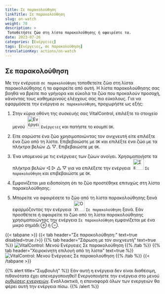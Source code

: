```yaml
---
title: Σε παρακολούθηση
linkTitle: Σε παρακολούθηση
slug: on-watch
weight: 70
description: >
 Τοποθετήστε ζώα στη λίστα παρακολούθησης ή αφαιρέστε τα.
date: 2023-07-26
categories: [Ενέργειες]
tags: [Ενέργειες, σε παρακολούθηση]
translationKey: actions/on-watch
---
```


## Σε παρακολούθηση

Με την ενέργεια `σε παρακολούθηση` τοποθετείτε ζώα στη λίστα παρακολούθησης ή τα αφαιρείτε από αυτή. Η λίστα παρακολούθησης σας βοηθά να βρείτε πιο γρήγορα και εύκολα τα ζώα που προκαλούν προσοχή, κάνοντας τους καθημερινούς ελέγχους σας πιο εύκολους. Για να εφαρμόσετε την ενέργεια `σε παρακολούθηση`, προχωρήστε ως εξής:

1. Στην κύρια οθόνη της συσκευής σας VitalControl, επιλέξτε το στοιχείο μενού &nbsp;<img src="/icons/actions.svg" width="40" align="bottom" alt="Ενέργειες" /> `Ενέργειες` και πατήστε το κουμπί `OK`.

2. Είτε σαρώστε ένα ζώο χρησιμοποιώντας τον ανιχνευτή είτε επιλέξτε ένα ζώο από τη λίστα. Επιβεβαιώστε με `OK` και επιλέξτε ένα ζώο με τα πλήκτρα βελών △ ▽. Επιβεβαιώστε με `OK`.

3. Ένα υπομενού με τις ενέργειες των ζώων ανοίγει. Χρησιμοποιήστε τα πλήκτρα βελών ◁ ▷ △ ▽ για να επιλέξετε την ενέργεια &nbsp;<img src="/icons/actions/on-watch.svg" width="35" align="bottom" alt="Σε παρακολούθηση" /> `Σε παρακολούθηση` και επιβεβαιώστε με `OK`.

4. Εμφανίζεται μια ειδοποίηση ότι το ζώο προστέθηκε επιτυχώς στη λίστα παρακολούθησης.

5. Μπορείτε να αφαιρέσετε το ζώο από τη λίστα παρακολούθησης ξανά εφαρμόζοντας την ενέργεια &nbsp;<img src="/icons/actions/on-watch-minus.svg" width="35" align="bottom" alt="Όχι σε παρακολούθηση" />  `Σε παρακολούθηση` ξανά. Εάν προσθέτετε ή αφαιρείτε το ζώο από τη λίστα παρακολούθησης χρησιμοποιώντας την ενέργεια `Σε παρακολούθηση` εμφανίζεται με ένα μικρό σημάδι ⊕ ή ⊖.

{{< tabpane >}}
{{< tab header="Σε παρακολούθηση:" text=true disabled=true />}}
{{% tab header="Σάρωση με τον ανιχνευτή" text=true %}}
![VitalControl: Μενού Ενέργειες Σε παρακολούθηση](../images/onwatch-scan.png "Σε παρακολούθηση")
{{% /tab %}}
{{% tab header="Χειροκίνητη επιλογή από τη λίστα" text=true %}}
![VitalControl: Μενού Ενέργειες Σε παρακολούθηση](../images/onwatch.png "Σε παρακολούθηση")
{{% /tab %}}
{{< /tabpane >}}

{{% alert title="Συμβουλή" %}}
Εάν αυτή η ενέργεια δεν είναι διαθέσιμη, πιθανότατα έχει απενεργοποιηθεί! Ενεργοποιήστε την ενέργεια στο μενού [ρυθμίσεις ενεργειών](../settings/). Εναλλακτικά, η επαναφορά όλων των ενεργειών θα φέρει αυτή την ενέργεια πίσω.
{{% /alert %}}
